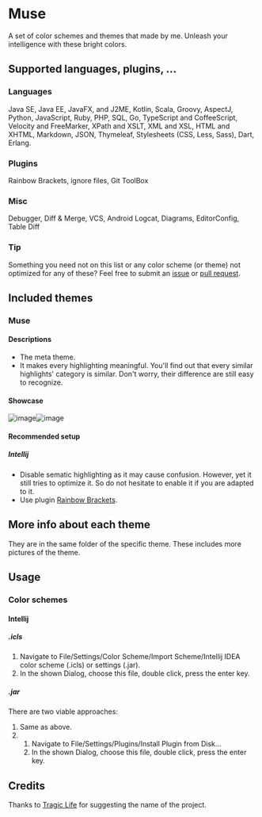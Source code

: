 # Muse
A set of color schemes and themes that made by me. Unleash your intelligence with these bright colors.
## Supported languages, plugins, ...
### Languages
Java SE, Java EE, JavaFX, and J2ME, Kotlin, Scala, Groovy, AspectJ, Python, JavaScript, Ruby, PHP, SQL, Go, TypeScript and CoffeeScript, Velocity and FreeMarker, XPath and XSLT, XML and XSL, HTML and XHTML, Markdown, JSON, Thymeleaf, Stylesheets (CSS, Less, Sass), Dart, Erlang.
### Plugins
Rainbow Brackets, ignore files, Git ToolBox
### Misc
Debugger, Diff & Merge, VCS, Android Logcat, Diagrams, EditorConfig, Table Diff
### Tip
Something you need not on this list or any color scheme (or theme) not optimized for any of these? Feel free to submit an [issue](https://github.com/fakeinc/muse/issues/new) or [pull request](https://github.com/fakeinc/muse/compare).
## Included themes
### Muse
#### Descriptions
* The meta theme.
* It makes every highlighting meaningful. You'll find out that every similar highlights' category is similar. Don't worry, their difference are still easy to recognize.
#### Showcase
![image](https://user-images.githubusercontent.com/30282312/58776568-4a076580-8599-11e9-9ad2-3eeb70c433e9.png)![image](https://user-images.githubusercontent.com/30282312/58776624-6dcaab80-8599-11e9-8fe7-61eb6090d5c1.png)
#### Recommended setup
##### Intellij
* Disable sematic highlighting as it may cause confusion. However, yet it still tries to optimize it. So do not hesitate to enable it if you are adapted to it.
* Use plugin [Rainbow Brackets](https://plugins.jetbrains.com/plugin/10080-rainbow-brackets).
## More info about each theme
They are in the same folder of the specific theme.
These includes more pictures of the theme.
## Usage
### Color schemes
#### Intellij
##### .icls
1. Navigate to <span title="You can use keyboard shortcut 'Ctrl + Alt + S' if you want.">File/Settings/</span>Color Scheme/<span title="It's in the 'Settings' button">Import Scheme/</span>Intellij IDEA color scheme (.icls) or settings (.jar).
2. In the shown Dialog, choose this file, double click, press the enter key.
##### .jar
There are two viable approaches:
1. Same as above.
2. 1. Navigate to <span title="You can use keyboard shortcut 'Ctrl + Alt + S' if you want.">File/Settings/</span>Plugins/<span title="It's in the 'Settings' button">Install Plugin from Disk...
   2. In the shown Dialog, choose this file, double click, press the enter key.
## Credits
Thanks to [Tragic Life](https://github.com/TragicLifeHu) for suggesting the name of the project.

